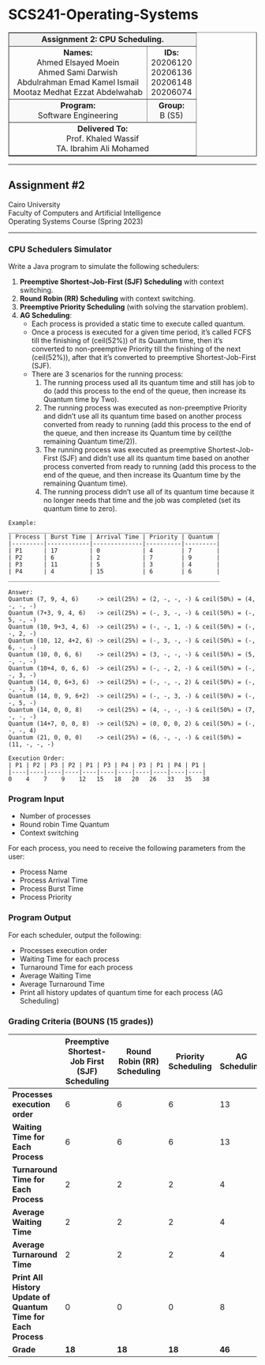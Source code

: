 # SCS241-Operating-Systems

<div align="center">
  <table width="100%" border="1" cellpadding="10" cellspacing="0">
    <tr style="background-color:#f2f2f2;">
      <td align="center" colspan="2"><strong>Assignment 2: CPU Scheduling.</strong></td>
    </tr>
    <tr>
      <td align="center"><strong>Names:</strong><br>Ahmed Elsayed Moein<br>Ahmed Sami Darwish<br>Abdulrahman Emad Kamel Ismail<br>Mootaz Medhat Ezzat Abdelwahab</td>
      <td align="center"><strong>IDs:</strong><br>20206120<br>20206136<br>20206148<br>20206074</td>
    </tr>
    <tr style="background-color:#f9f9f9;">
      <td align="center"><strong>Program:</strong><br>Software Engineering</td>
      <td align="center"><strong>Group:</strong><br>B (S5)</td>
    </tr>
    <tr>
      <td align="center" colspan="2"><strong>Delivered To:</strong><br>Prof. Khaled Wassif<br>TA. Ibrahim Ali Mohamed</td>
    </tr>
  </table>
</div>

---

## Assignment #2

Cairo University  
Faculty of Computers and Artificial Intelligence  
Operating Systems Course (Spring 2023)

---

### CPU Schedulers Simulator

Write a Java program to simulate the following schedulers:

1. **Preemptive Shortest-Job-First (SJF) Scheduling** with context switching.
2. **Round Robin (RR) Scheduling** with context switching.
3. **Preemptive Priority Scheduling** (with solving the starvation problem).
4. **AG Scheduling**:
   - Each process is provided a static time to execute called quantum.
   - Once a process is executed for a given time period, it’s called FCFS till the finishing of (ceil(52%)) of its Quantum time, then it’s converted to non-preemptive Priority till the finishing of the next (ceil(52%)), after that it’s converted to preemptive Shortest-Job-First (SJF).
   - There are 3 scenarios for the running process:
     1. The running process used all its quantum time and still has job to do (add this process to the end of the queue, then increase its Quantum time by Two).
     2. The running process was executed as non-preemptive Priority and didn’t use all its quantum time based on another process converted from ready to running (add this process to the end of the queue, and then increase its Quantum time by ceil(the remaining Quantum time/2)).
     3. The running process was executed as preemptive Shortest-Job-First (SJF) and didn’t use all its quantum time based on another process converted from ready to running (add this process to the end of the queue, and then increase its Quantum time by the remaining Quantum time).
     4. The running process didn’t use all of its quantum time because it no longer needs that time and the job was completed (set its quantum time to zero).

```
Example:
____________________________________________________________
| Process | Burst Time | Arrival Time | Priority | Quantum |
|---------|------------|--------------|----------|---------|
| P1      | 17         | 0            | 4        | 7       |
| P2      | 6          | 2            | 7        | 9       |
| P3      | 11         | 5            | 3        | 4       |
| P4      | 4          | 15           | 6        | 6       |
____________________________________________________________

Answer:
Quantum (7, 9, 4, 6)     -> ceil(25%) = (2, -, -, -) & ceil(50%) = (4, -, -, -)
Quantum (7+3, 9, 4, 6)   -> ceil(25%) = (-, 3, -, -) & ceil(50%) = (-, 5, -, -)
Quantum (10, 9+3, 4, 6)  -> ceil(25%) = (-, -, 1, -) & ceil(50%) = (-, -, 2, -)
Quantum (10, 12, 4+2, 6) -> ceil(25%) = (-, 3, -, -) & ceil(50%) = (-, 6, -, -)
Quantum (10, 0, 6, 6)    -> ceil(25%) = (3, -, -, -) & ceil(50%) = (5, -, -, -)
Quantum (10+4, 0, 6, 6)  -> ceil(25%) = (-, -, 2, -) & ceil(50%) = (-, -, 3, -)
Quantum (14, 0, 6+3, 6)  -> ceil(25%) = (-, -, -, 2) & ceil(50%) = (-, -, -, 3)
Quantum (14, 0, 9, 6+2)  -> ceil(25%) = (-, -, 3, -) & ceil(50%) = (-, -, 5, -)
Quantum (14, 0, 0, 8)    -> ceil(25%) = (4, -, -, -) & ceil(50%) = (7, -, -, -)
Quantum (14+7, 0, 0, 8)  -> ceil(52%) = (0, 0, 0, 2) & ceil(50%) = (-, -, -, 4)
Quantum (21, 0, 0, 0)    -> ceil(25%) = (6, -, -, -) & ceil(50%) = (11, -, -, -)

Execution Order:
| P1 | P2 | P3 | P2 | P1 | P3 | P4 | P3 | P1 | P4 | P1 |
|----|----|----|----|----|----|----|----|----|----|----|
0    4    7    9    12   15   18   20   26   33   35   38
```

### Program Input
- Number of processes
- Round robin Time Quantum
- Context switching

For each process, you need to receive the following parameters from the user:
- Process Name
- Process Arrival Time
- Process Burst Time
- Process Priority

### Program Output
For each scheduler, output the following:
- Processes execution order
- Waiting Time for each process
- Turnaround Time for each process
- Average Waiting Time
- Average Turnaround Time
- Print all history updates of quantum time for each process (AG Scheduling)

### Grading Criteria (BOUNS (15 grades))

|                                    | Preemptive Shortest-Job First (SJF) Scheduling | Round Robin (RR) Scheduling | Priority Scheduling | AG Scheduling | Grade |
|------------------------------------|-----------------------------------------------|-----------------------------|---------------------|---------------|-------|
| **Processes execution order**      | 6                                             | 6                           | 6                   | 13            | 31    |
| **Waiting Time for Each Process**  | 6                                             | 6                           | 6                   | 13            | 31    |
| **Turnaround Time for Each Process**| 2                                            | 2                           | 2                   | 4             | 10    |
| **Average Waiting Time**           | 2                                             | 2                           | 2                   | 4             | 10    |
| **Average Turnaround Time**        | 2                                             | 2                           | 2                   | 4             | 10    |
| **Print All History Update of Quantum Time for Each Process** | 0                    | 0                           | 0                   | 8             | 8     |
| **Grade**                          | **18**                                        | **18**                      | **18**              | **46**        | **100**|
